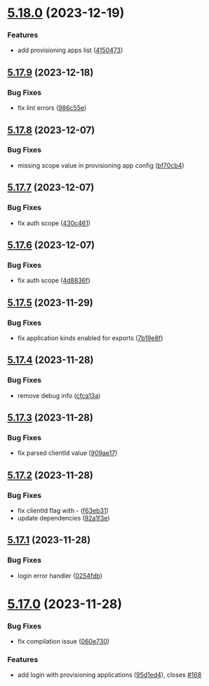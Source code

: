 # [5.18.0](https://github.com/commercelayer/commercelayer-cli/compare/v5.17.9...v5.18.0) (2023-12-19)


### Features

* add provisioning apps list ([4150473](https://github.com/commercelayer/commercelayer-cli/commit/41504738ed63eef22c076a6c135f39f9b75ec87e))

## [5.17.9](https://github.com/commercelayer/commercelayer-cli/compare/v5.17.8...v5.17.9) (2023-12-18)


### Bug Fixes

* fix lint errors ([986c55e](https://github.com/commercelayer/commercelayer-cli/commit/986c55e00d06637ca7f5aa143c44764510b80110))

## [5.17.8](https://github.com/commercelayer/commercelayer-cli/compare/v5.17.7...v5.17.8) (2023-12-07)


### Bug Fixes

* missing scope value in provisioning app config ([bf70cb4](https://github.com/commercelayer/commercelayer-cli/commit/bf70cb44f07aac4b95ee202b4d8eb50d04a196d2))

## [5.17.7](https://github.com/commercelayer/commercelayer-cli/compare/v5.17.6...v5.17.7) (2023-12-07)


### Bug Fixes

* fix auth scope ([430c461](https://github.com/commercelayer/commercelayer-cli/commit/430c4610789f969ad6ae0ad6e0d74bff4db171a8))

## [5.17.6](https://github.com/commercelayer/commercelayer-cli/compare/v5.17.5...v5.17.6) (2023-12-07)


### Bug Fixes

* fix auth scope ([4d8836f](https://github.com/commercelayer/commercelayer-cli/commit/4d8836f5603c22c68b93a89390cf05ca78f9d01f))

## [5.17.5](https://github.com/commercelayer/commercelayer-cli/compare/v5.17.4...v5.17.5) (2023-11-29)


### Bug Fixes

* fix application kinds enabled for exports ([7b19e8f](https://github.com/commercelayer/commercelayer-cli/commit/7b19e8f09d0e55e8d9aac478f1f984f9120b0bd8))

## [5.17.4](https://github.com/commercelayer/commercelayer-cli/compare/v5.17.3...v5.17.4) (2023-11-28)


### Bug Fixes

* remove debug info ([cfca13a](https://github.com/commercelayer/commercelayer-cli/commit/cfca13a5252f6bafaae02677914bdbbd08c7c2f4))

## [5.17.3](https://github.com/commercelayer/commercelayer-cli/compare/v5.17.2...v5.17.3) (2023-11-28)


### Bug Fixes

* fix parsed clientId value ([909ae17](https://github.com/commercelayer/commercelayer-cli/commit/909ae171541c2c195a4c1f196ecde5145b8810fa))

## [5.17.2](https://github.com/commercelayer/commercelayer-cli/compare/v5.17.1...v5.17.2) (2023-11-28)


### Bug Fixes

* fix clientId flag with - ([f63eb31](https://github.com/commercelayer/commercelayer-cli/commit/f63eb31d92c5397abecab6035971a911dadc48ee))
* update dependencies ([92a1f3e](https://github.com/commercelayer/commercelayer-cli/commit/92a1f3ec7c1fcb6ef0332c835acd5f63ad30811a))

## [5.17.1](https://github.com/commercelayer/commercelayer-cli/compare/v5.17.0...v5.17.1) (2023-11-28)


### Bug Fixes

* login error handler ([0254fdb](https://github.com/commercelayer/commercelayer-cli/commit/0254fdbc72a852484948cc6dc39e4b150fb7531e))

# [5.17.0](https://github.com/commercelayer/commercelayer-cli/compare/v5.16.0...v5.17.0) (2023-11-28)


### Bug Fixes

* fix compilation issue ([060e730](https://github.com/commercelayer/commercelayer-cli/commit/060e7303823c94f05085373dc60b5e6c95f776c7))


### Features

* add login with provisioning applications ([95d1ed4](https://github.com/commercelayer/commercelayer-cli/commit/95d1ed4cdb87254b78fba446227cfca0c34b0f69)), closes [#168](https://github.com/commercelayer/commercelayer-cli/issues/168)
